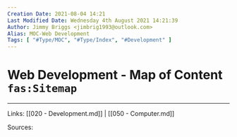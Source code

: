 ```yaml
---
Creation Date: 2021-08-04 14:21
Last Modified Date: Wednesday 4th August 2021 14:21:39
Author: Jimmy Briggs <jimbrig1993@outlook.com>
Alias: MOC-Web Development
Tags: [ "#Type/MOC", "#Type/Index", "#Development" ]
---
```


# Web Development - Map of Content `fas:Sitemap`

***

Links: [[020 - Development.md]] | [[050 - Computer.md]]

Sources:

